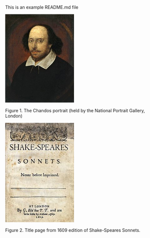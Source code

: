 This is an example README.md file

![fig_shakespeare](figures/shakespeare_portrait.jpg)

Figure 1. The Chandos portrait (held by the National Portrait Gallery, London)

![fig_shakespeare_sonnets](figures/shakespeare_sonnets.jpg)

Figure 2. Title page from 1609 edition of Shake-Speares Sonnets.
